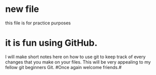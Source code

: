 # new file
this file is for practice purposes
# it is fun using GitHub.
I will make short notes here on how to use git to keep track of every changes that you make on your files.
This will be very appealing to my fellow git beginners Git.
#Once again welcome friends.#
